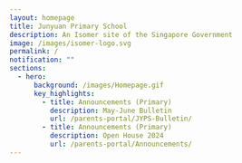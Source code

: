 ```yaml
---
layout: homepage
title: Junyuan Primary School
description: An Isomer site of the Singapore Government
image: /images/isomer-logo.svg
permalink: /
notification: ""
sections:
  - hero:
      background: /images/Homepage.gif
      key_highlights:
        - title: Announcements (Primary)
          description: May-June Bulletin
          url: /parents-portal/JYPS-Bulletin/
        - title: Announcements (Primary)
          description: Open House 2024
          url: /parents-portal/Announcements/
---
```

